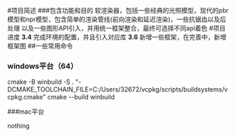 #项目简述
###包含功能和目的
  软渲染器，包括一些经典的光照模型，现代的pbr模型和npr模型，包含简单的渲染管线(前向渲染和延迟渲染)，一些抗锯齿以及后处理
以及一些图形API引入，并用统一框架整合，最终可选择不同api着色
#项目进度
**3.4** 完成环境的配置，并且引入对应库
**3.6** 新增一些框架，在完善中，新增框架图
##一些常用命令
### windows平台（64）
cmake -B winbuild -S . "-DCMAKE_TOOLCHAIN_FILE=C:/Users/32672/vcpkg/scripts/buildsystems/vcpkg.cmake"
cmake --build winbuild

###mac平台

nothing

